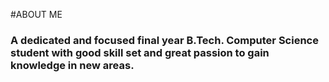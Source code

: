 #ABOUT ME
### A dedicated and focused final year B.Tech. Computer Science student with good skill set and great passion to gain knowledge in new areas. 
